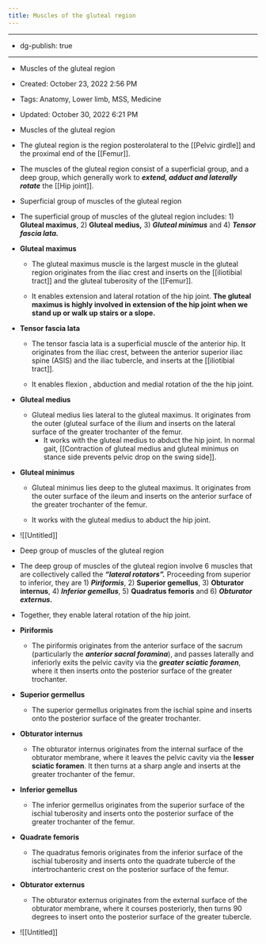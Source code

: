 ```yaml
---
title: Muscles of the gluteal region
---
```


- --

- dg-publish: true

- --

- Muscles of the gluteal region

- Created: October 23, 2022 2:56 PM

- Tags: Anatomy, Lower limb, MSS, Medicine

- Updated: October 30, 2022 6:21 PM

- Muscles of the gluteal region

- The gluteal region is the region posterolateral to the [[Pelvic girdle]] and the proximal end of the [[Femur]].

- The muscles of the gluteal region consist of a superficial group, and a deep group, which generally work to ***********************************extend, adduct and laterally rotate*********************************** the [[Hip joint]].

- Superficial group of muscles of the gluteal region

- The superficial group of muscles of the gluteal region includes: 1) ******Gluteal maximus******, 2) **************Gluteal medius,************** 3) ***************Gluteal minimus*************** and 4) *******************Tensor fascia lata.*******************

- ******************************Gluteal maximus******************************
	 - The gluteal maximus muscle is the largest muscle in the gluteal region originates from the iliac crest and inserts on the [[iliotibial tract]] and the gluteal tuberosity of the [[Femur]].

	 - It enables extension and lateral rotation of the hip joint. ******************************************************************************The gluteal maximus is highly involved in extension of the hip joint when we stand up or walk up stairs or a slope.******************************************************************************

- ************************************Tensor fascia lata************************************
	 - The tensor fascia lata is a superficial muscle of the anterior hip. It originates from the iliac crest, between the anterior superior iliac spine (ASIS) and the iliac tubercle, and inserts at the [[iliotibial tract]].

	 - It enables flexion , abduction and medial rotation of the the hip joint.

- ****************************Gluteal medius****************************
	 - Gluteal medius lies lateral to the gluteal maximus. It originates from the outer (gluteal surface of the ilium and inserts on the lateral surface of the greater trochanter of the femur.
		 - It works with the gluteal medius to abduct the hip joint. In normal gait,  [[Contraction of gluteal medius and gluteal minimus on stance side prevents pelvic drop on the swing side]].

- ****Gluteal minimus****
	 - Gluteal minimus lies deep to the gluteal maximus. It originates from the outer surface of the ileum and inserts on the anterior surface of the greater trochanter of the femur.

	 - It works with the gluteal medius to abduct the hip joint.

- ![[Untitled]]

- Deep group of muscles of the gluteal region

- The deep group of muscles of the gluteal region involve 6 muscles that are collectively called the *******************“lateral rotators”.******************* Proceeding from superior to inferior, they are 1) ***********Piriformis***********, 2) **********************Superior gemellus**********************, 3) ******************Obturator internus******************, 4) *********Inferior gemellus*********, 5) **********************Quadratus femoris********************** and 6) *******************Obturator externus.*******************

- Together, they enable lateral rotation of the hip joint.

- ********************Piriformis********************
	 - The piriformis originates from the anterior surface of the sacrum (particularly the *********anterior sacral foramina*********), and passes laterally and inferiorly exits the pelvic cavity via the ***********************greater sciatic foramen***********************, where it then inserts onto the posterior surface of the greater trochanter.

- ******************************Superior germellus******************************
	 - The superior germellus originates from the ischial spine and inserts onto the posterior surface of the greater trochanter.

- ******Obturator internus******
	 - The obturator internus originates from the internal surface of the obturator membrane, where it leaves the pelvic cavity via the **********************lesser sciatic foramen**********************. It then turns at a sharp angle and inserts at the greater trochanter of the femur.

- **********************************Inferior gemellus**********************************
	 - The inferior germellus originates from the superior surface of the ischial tuberosity and inserts onto the posterior surface of the greater trochanter of the femur.

- ********************************Quadrate femoris********************************
	 - The quadratus femoris originates from the inferior surface of the ischial tuberosity and inserts onto the quadrate tubercle of the intertrochanteric crest on the posterior surface of the femur.

- ************************************Obturator externus************************************
	 - The obturator externus originates from the external surface of the obturator membrane, where it courses posteriorly, then turns 90 degrees to insert onto the posterior surface of the greater tubercle.

- ![[Untitled]]
